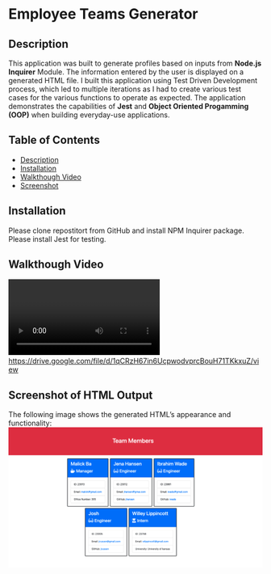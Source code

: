 # Employee Teams Generator

## Description
This application was built to generate profiles based on inputs from **Node.js Inquirer** Module. The information entered by the user is displayed on a generated HTML file. I built this application using Test Driven Development process, which led to multiple iterations as I had to create various test cases for the various functions to operate as expected. The application demonstrates the capabilities of **Jest** and **Object Oriented Progamming (OOP)** when building everyday-use applications.

## Table of Contents
- [Description](#description)
- [Installation](#installation)
- [Walkthough Video](#walkthough-video)
- [Screenshot](#screenshot-of-HTML-output)

## Installation 
Please clone repostitort from GitHub and install NPM Inquirer package. Please install Jest for testing.

## Walkthough Video
![Walkthough Video](./assets/usage%20video.mp4) https://drive.google.com/file/d/1qCRzH67in6UcpwodvprcBouH71TKkxuZ/view

## Screenshot of HTML Output
The following image shows the generated HTML’s appearance and functionality:
![Generated HTML Webpage Screenshot](./assets/screenshot.png)
